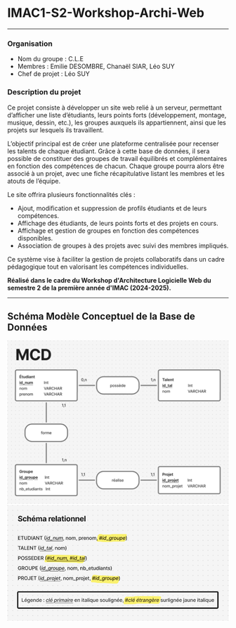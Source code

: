 # IMAC1-S2-Workshop-Archi-Web
---

### Organisation
- Nom du groupe : C.L.E
- Membres : Emilie DESOMBRE, Chanaël SIAR, Léo SUY
- Chef de projet : Léo SUY

### Description du projet
Ce projet consiste à développer un site web relié à un serveur, permettant d’afficher une liste d’étudiants, leurs points forts (développement, montage, musique, dessin, etc.), les groupes auxquels ils appartiennent, ainsi que les projets sur lesquels ils travaillent.

L’objectif principal est de créer une plateforme centralisée pour recenser les talents de chaque étudiant. Grâce à cette base de données, il sera possible de constituer des groupes de travail équilibrés et complémentaires en fonction des compétences de chacun. Chaque groupe pourra alors être associé à un projet, avec une fiche récapitulative listant les membres et les atouts de l’équipe.

Le site offrira plusieurs fonctionnalités clés :

- Ajout, modification et suppression de profils étudiants et de leurs compétences.
- Affichage des étudiants, de leurs points forts et des projets en cours.
- Affichage et gestion de groupes en fonction des compétences disponibles.
- Association de groupes à des projets avec suivi des membres impliqués.

Ce système vise à faciliter la gestion de projets collaboratifs dans un cadre pédagogique tout en valorisant les compétences individuelles.

**Réalisé dans le cadre du Workshop d'Architecture Logicielle Web du semestre 2 de la première année d'IMAC (2024-2025).**

---
## Schéma Modèle Conceptuel de la Base de Données
![Schéma MCD (Modèle Conceptuel de Données)](/doc/MCD.png)
![Schéma relationnel](/doc/schema-relationnel.png)
